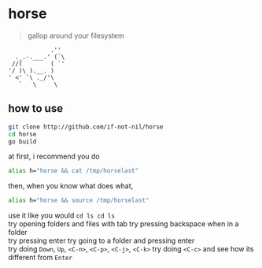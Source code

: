 # horse
> gallop around your filesystem

```
            .''
  ._.-.___.' (`\
 //(        ( `'
'/ )\ ).__. ) 
' <' `\ ._/'\
   `   \     \
```

## how to use

```bash
git clone http://github.com/if-not-nil/horse
cd horse
go build
```

at first, i recommend you do

```bash
alias h="horse && cat /tmp/horselast"
```

then, when you know what does what, 
```bash
alias h="horse && source /tmp/horselast"
```

use it like you would `cd ls cd ls`  
try opening folders and files with tab
try pressing backspace when in a folder  
try pressing enter
try going to a folder and pressing enter  
try doing `Down`, `Up`, `<C-n>`, `<C-p>`, `<C-j>`, `<C-k>`
try doing `<C-c>` and see how its different from `Enter`

